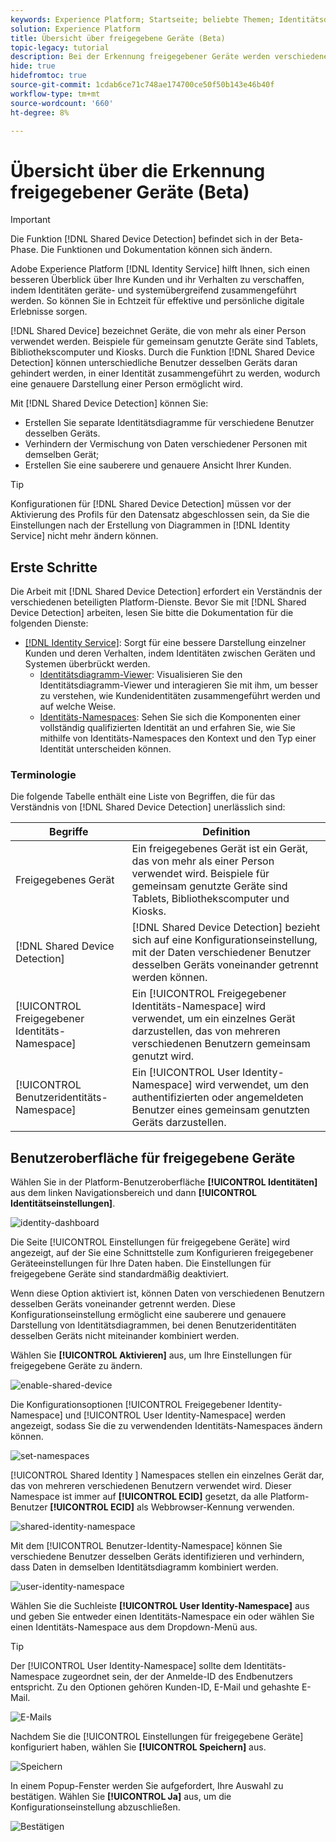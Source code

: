 ```yaml
---
keywords: Experience Platform; Startseite; beliebte Themen; Identitätsdienst; Identitätsdienst; freigegebene Geräte; freigegebene Geräte
solution: Experience Platform
title: Übersicht über freigegebene Geräte (Beta)
topic-legacy: tutorial
description: Bei der Erkennung freigegebener Geräte werden verschiedene authentifizierte Benutzer desselben Geräts identifiziert, sodass Kundendaten in Identitätsdiagrammen genauer dargestellt werden können.
hide: true
hidefromtoc: true
source-git-commit: 1cdab6ce71c748ae174700ce50f50b143e46b40f
workflow-type: tm+mt
source-wordcount: '660'
ht-degree: 8%

---
```


# Übersicht über die Erkennung freigegebener Geräte (Beta)

>[!IMPORTANT]
>
>Die Funktion [!DNL Shared Device Detection] befindet sich in der Beta-Phase. Die Funktionen und Dokumentation können sich ändern.

Adobe Experience Platform [!DNL Identity Service] hilft Ihnen, sich einen besseren Überblick über Ihre Kunden und ihr Verhalten zu verschaffen, indem Identitäten geräte- und systemübergreifend zusammengeführt werden. So können Sie in Echtzeit für effektive und persönliche digitale Erlebnisse sorgen.

[!DNL Shared Device] bezeichnet Geräte, die von mehr als einer Person verwendet werden. Beispiele für gemeinsam genutzte Geräte sind Tablets, Bibliothekscomputer und Kiosks. Durch die Funktion [!DNL Shared Device Detection] können unterschiedliche Benutzer desselben Geräts daran gehindert werden, in einer Identität zusammengeführt zu werden, wodurch eine genauere Darstellung einer Person ermöglicht wird.

Mit [!DNL Shared Device Detection] können Sie:

* Erstellen Sie separate Identitätsdiagramme für verschiedene Benutzer desselben Geräts.
* Verhindern der Vermischung von Daten verschiedener Personen mit demselben Gerät;
* Erstellen Sie eine sauberere und genauere Ansicht Ihrer Kunden.

>[!TIP]
>
>Konfigurationen für [!DNL Shared Device Detection] müssen vor der Aktivierung des Profils für den Datensatz abgeschlossen sein, da Sie die Einstellungen nach der Erstellung von Diagrammen in [!DNL Identity Service] nicht mehr ändern können.

## Erste Schritte

Die Arbeit mit [!DNL Shared Device Detection] erfordert ein Verständnis der verschiedenen beteiligten Platform-Dienste. Bevor Sie mit [!DNL Shared Device Detection] arbeiten, lesen Sie bitte die Dokumentation für die folgenden Dienste:

* [[!DNL Identity Service]](../home.md): Sorgt für eine bessere Darstellung einzelner Kunden und deren Verhalten, indem Identitäten zwischen Geräten und Systemen überbrückt werden.
   * [Identitätsdiagramm-Viewer](./identity-graph-viewer.md): Visualisieren Sie den Identitätsdiagramm-Viewer und interagieren Sie mit ihm, um besser zu verstehen, wie Kundenidentitäten zusammengeführt werden und auf welche Weise.
   * [Identitäts-Namespaces](../namespaces.md): Sehen Sie sich die Komponenten einer vollständig qualifizierten Identität an und erfahren Sie, wie Sie mithilfe von Identitäts-Namespaces den Kontext und den Typ einer Identität unterscheiden können.

### Terminologie

Die folgende Tabelle enthält eine Liste von Begriffen, die für das Verständnis von [!DNL Shared Device Detection] unerlässlich sind:

| Begriffe | Definition |
| --- | --- |
| Freigegebenes Gerät | Ein freigegebenes Gerät ist ein Gerät, das von mehr als einer Person verwendet wird. Beispiele für gemeinsam genutzte Geräte sind Tablets, Bibliothekscomputer und Kiosks. |
| [!DNL Shared Device Detection] | [!DNL Shared Device Detection] bezieht sich auf eine Konfigurationseinstellung, mit der Daten verschiedener Benutzer desselben Geräts voneinander getrennt werden können. |
| [!UICONTROL Freigegebener Identitäts-Namespace] | Ein [!UICONTROL Freigegebener Identitäts-Namespace] wird verwendet, um ein einzelnes Gerät darzustellen, das von mehreren verschiedenen Benutzern gemeinsam genutzt wird. |
| [!UICONTROL Benutzeridentitäts-Namespace] | Ein [!UICONTROL User Identity-Namespace] wird verwendet, um den authentifizierten oder angemeldeten Benutzer eines gemeinsam genutzten Geräts darzustellen. |

## Benutzeroberfläche für freigegebene Geräte

Wählen Sie in der Platform-Benutzeroberfläche **[!UICONTROL Identitäten]** aus dem linken Navigationsbereich und dann **[!UICONTROL Identitätseinstellungen]**.

![identity-dashboard](../images/shared-device/identity-dashboard.png)

Die Seite [!UICONTROL Einstellungen für freigegebene Geräte] wird angezeigt, auf der Sie eine Schnittstelle zum Konfigurieren freigegebener Geräteeinstellungen für Ihre Daten haben. Die Einstellungen für freigegebene Geräte sind standardmäßig deaktiviert.

Wenn diese Option aktiviert ist, können Daten von verschiedenen Benutzern desselben Geräts voneinander getrennt werden. Diese Konfigurationseinstellung ermöglicht eine sauberere und genauere Darstellung von Identitätsdiagrammen, bei denen Benutzeridentitäten desselben Geräts nicht miteinander kombiniert werden.

Wählen Sie **[!UICONTROL Aktivieren]** aus, um Ihre Einstellungen für freigegebene Geräte zu ändern.

![enable-shared-device](../images/shared-device/enable-shared-device.png)

Die Konfigurationsoptionen [!UICONTROL Freigegebener Identity-Namespace] und [!UICONTROL User Identity-Namespace] werden angezeigt, sodass Sie die zu verwendenden Identitäts-Namespaces ändern können.

![set-namespaces](../images/shared-device/set-namespaces.png)

[!UICONTROL Shared Identity ] Namespaces stellen ein einzelnes Gerät dar, das von mehreren verschiedenen Benutzern verwendet wird. Dieser Namespace ist immer auf **[!UICONTROL ECID]** gesetzt, da alle Platform-Benutzer **[!UICONTROL ECID]** als Webbrowser-Kennung verwenden.

![shared-identity-namespace](../images/shared-device/shared-identity-namespace.png)

Mit dem [!UICONTROL Benutzer-Identity-Namespace] können Sie verschiedene Benutzer desselben Geräts identifizieren und verhindern, dass Daten in demselben Identitätsdiagramm kombiniert werden.

![user-identity-namespace](../images/shared-device/user-identity-namespace.png)

Wählen Sie die Suchleiste **[!UICONTROL User Identity-Namespace]** aus und geben Sie entweder einen Identitäts-Namespace ein oder wählen Sie einen Identitäts-Namespace aus dem Dropdown-Menü aus.

>[!TIP]
>
>Der [!UICONTROL User Identity-Namespace] sollte dem Identitäts-Namespace zugeordnet sein, der der Anmelde-ID des Endbenutzers entspricht. Zu den Optionen gehören Kunden-ID, E-Mail und gehashte E-Mail.

![E-Mails](../images/shared-device/emails.png)

Nachdem Sie die [!UICONTROL Einstellungen für freigegebene Geräte] konfiguriert haben, wählen Sie **[!UICONTROL Speichern]** aus.

![Speichern](../images/shared-device/save.png)

In einem Popup-Fenster werden Sie aufgefordert, Ihre Auswahl zu bestätigen. Wählen Sie **[!UICONTROL Ja]** aus, um die Konfigurationseinstellung abzuschließen.

![Bestätigen](../images/shared-device/confirm.png)
